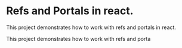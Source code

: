 # Refs and Portals in react.
This project demonstrates how to work with refs and portals in react.

This project demonstrates how to work with refs and porta